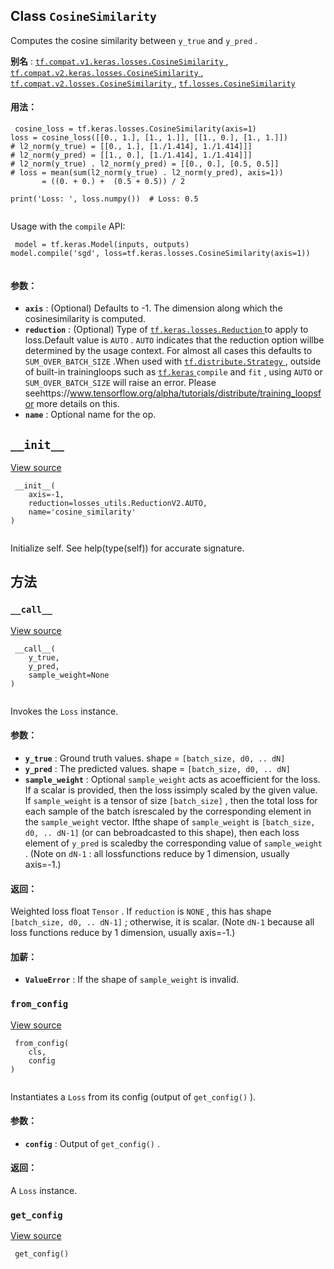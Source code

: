 

## Class  `CosineSimilarity` 
Computes the cosine similarity between  `y_true`  and  `y_pred` .

**别名** : [ `tf.compat.v1.keras.losses.CosineSimilarity` ](/api_docs/python/tf/keras/losses/CosineSimilarity), [ `tf.compat.v2.keras.losses.CosineSimilarity` ](/api_docs/python/tf/keras/losses/CosineSimilarity), [ `tf.compat.v2.losses.CosineSimilarity` ](/api_docs/python/tf/keras/losses/CosineSimilarity), [ `tf.losses.CosineSimilarity` ](/api_docs/python/tf/keras/losses/CosineSimilarity)

#### 用法：


```
 cosine_loss = tf.keras.losses.CosineSimilarity(axis=1)
loss = cosine_loss([[0., 1.], [1., 1.]], [[1., 0.], [1., 1.]])
# l2_norm(y_true) = [[0., 1.], [1./1.414], 1./1.414]]]
# l2_norm(y_pred) = [[1., 0.], [1./1.414], 1./1.414]]]
# l2_norm(y_true) . l2_norm(y_pred) = [[0., 0.], [0.5, 0.5]]
# loss = mean(sum(l2_norm(y_true) . l2_norm(y_pred), axis=1))
       = ((0. + 0.) +  (0.5 + 0.5)) / 2

print('Loss: ', loss.numpy())  # Loss: 0.5
 
```

Usage with the  `compile`  API:

```
 model = tf.keras.Model(inputs, outputs)
model.compile('sgd', loss=tf.keras.losses.CosineSimilarity(axis=1))
 
```

#### 参数：
- **`axis`** : (Optional) Defaults to -1. The dimension along which the cosinesimilarity is computed.
- **`reduction`** : (Optional) Type of [ `tf.keras.losses.Reduction` ](https://tensorflow.google.cn/api_docs/python/tf/keras/losses/Reduction) to apply to loss.Default value is  `AUTO` .  `AUTO`  indicates that the reduction option willbe determined by the usage context. For almost all cases this defaults to `SUM_OVER_BATCH_SIZE` .When used with [ `tf.distribute.Strategy` ](https://tensorflow.google.cn/api_docs/python/tf/distribute/Strategy), outside of built-in trainingloops such as [ `tf.keras` ](https://tensorflow.google.cn/api_docs/python/tf/keras)  `compile`  and  `fit` , using  `AUTO`  or `SUM_OVER_BATCH_SIZE`  will raise an error. Please seehttps://www.tensorflow.org/alpha/tutorials/distribute/training_loopsfor more details on this.
- **`name`** : Optional name for the op.


##  `__init__` 
[View source](https://github.com/tensorflow/tensorflow/blob/r2.0/tensorflow/python/keras/losses.py#L1136-L1141)

```
 __init__(
    axis=-1,
    reduction=losses_utils.ReductionV2.AUTO,
    name='cosine_similarity'
)
 
```

Initialize self.  See help(type(self)) for accurate signature.

## 方法


###  `__call__` 
[View source](https://github.com/tensorflow/tensorflow/blob/r2.0/tensorflow/python/keras/losses.py#L96-L128)

```
 __call__(
    y_true,
    y_pred,
    sample_weight=None
)
 
```

Invokes the  `Loss`  instance.

#### 参数：
- **`y_true`** : Ground truth values. shape =  `[batch_size, d0, .. dN]` 
- **`y_pred`** : The predicted values. shape =  `[batch_size, d0, .. dN]` 
- **`sample_weight`** : Optional  `sample_weight`  acts as acoefficient for the loss. If a scalar is provided, then the loss issimply scaled by the given value. If  `sample_weight`  is a tensor of size `[batch_size]` , then the total loss for each sample of the batch isrescaled by the corresponding element in the  `sample_weight`  vector. Ifthe shape of  `sample_weight`  is  `[batch_size, d0, .. dN-1]`  (or can bebroadcasted to this shape), then each loss element of  `y_pred`  is scaledby the corresponding value of  `sample_weight` . (Note on `dN-1` : all lossfunctions reduce by 1 dimension, usually axis=-1.)


#### 返回：
Weighted loss float  `Tensor` . If  `reduction`  is  `NONE` , this has  shape  `[batch_size, d0, .. dN-1]` ; otherwise, it is scalar. (Note  `dN-1`   because all loss functions reduce by 1 dimension, usually axis=-1.)

#### 加薪：
- **`ValueError`** : If the shape of  `sample_weight`  is invalid.


###  `from_config` 
[View source](https://github.com/tensorflow/tensorflow/blob/r2.0/tensorflow/python/keras/losses.py#L130-L140)

```
 from_config(
    cls,
    config
)
 
```

Instantiates a  `Loss`  from its config (output of  `get_config()` ).

#### 参数：
- **`config`** : Output of  `get_config()` .


#### 返回：
A  `Loss`  instance.

###  `get_config` 
[View source](https://github.com/tensorflow/tensorflow/blob/r2.0/tensorflow/python/keras/losses.py#L223-L228)

```
 get_config()
 
```

